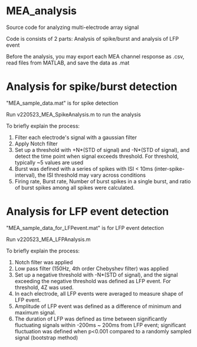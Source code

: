 # MEA_analysis
Source code for analyzing multi-electrode array signal

Code is consists of 2 parts: Analysis of spike/burst and analysis of LFP event

Before the analysis, you may export each MEA channel response as .csv, read files from MATLAB, and save the data as .mat

# Analysis for spike/burst detection
"MEA_sample_data.mat" is for spike detection

Run v220523_MEA_SpikeAnalysis.m to run the analysis

To briefly explain the process:

1) Filter each electrode's signal with a gaussian filter 
2) Apply Notch filter
3) Set up a threshold with +N*(STD of signal) and -N*(STD of signal), and detect the time point when signal exceeds threshold. 
For threshold, typically ~5 values are used
4) Burst was defined with a series of spikes with ISI < 10ms (inter-spike-interval), the ISI threshold may vary across conditions
5) Firing rate, Burst rate, Number of burst spikes in a single burst, and ratio of burst spikes among all spikes were calculated.

# Analysis for LFP event detection
"MEA_sample_data_for_LFPevent.mat" is for LFP event detection

Run v220523_MEA_LFPAnalysis.m

To briefly explain the process:

1) Notch filter was applied
2) Low pass filter (150Hz, 4th order Chebyshev filter) was applied
3) Set up a negative threshold with -N*(STD of signal), and the signal exceeding the negative threshold was defined as LFP event. For threshold, 4Z was used.
4) In each electrode, all LFP events were averaged to measure shape of LFP event.
5) Amplitude of LFP event was defined as a difference of minimum and maximum signal.
6) The duration of LFP was defined as time between significantly fluctuating signals within -200ms ~ 200ms from LFP event;
significant fluctuation was defined when p<0.001 compared to a randomly sampled signal (bootstrap method)
